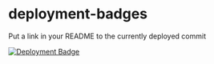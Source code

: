 deployment-badges
=================

Put a link in your README to the currently deployed commit

[![Deployment Badge](https://deployment-badges.herokuapp.com/badges/1.svg)](https://deployment-badges.herokuapp.com/badges/1/github)
